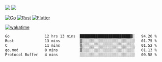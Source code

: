 [![](https://img.shields.io/badge/Windows_11-Pro-292e33?style=flat-square&logo=windows&logoColor=ffffff)](https://www.microsoft.com/en-us/windows/)
[![](https://img.shields.io/badge/macOS-Sequoia-292e33?style=flat-square&logo=apple&logoColor=ffffff)](https://www.apple.com/macbook-pro/) 

[![Go](https://img.shields.io/badge/-Go-DEA584?style=flat&logo=go&logoColor=000000)](https://golang.org/)
[![Rust](https://img.shields.io/badge/-Rust-DEA584?style=flat&logo=rust&logoColor=000000)](https://www.rust-lang.org)
[![Flutter](https://img.shields.io/badge/-Flutter-DEA584?style=flat&logo=flutter&logoColor=000000)](https://flutter.dev/)

[![wakatime](https://wakatime.com/badge/user/9bb0c784-91ca-4b5c-8e9c-b13ece0f7b09.svg)](https://wakatime.com/@9bb0c784-91ca-4b5c-8e9c-b13ece0f7b09)


<!--START_SECTION:waka-->

```txt
Go                12 hrs 13 mins  ███████████████████████▓░   94.20 %
Rust              13 mins         ▒░░░░░░░░░░░░░░░░░░░░░░░░   01.75 %
C                 11 mins         ▒░░░░░░░░░░░░░░░░░░░░░░░░   01.52 %
go.mod            8 mins          ▒░░░░░░░░░░░░░░░░░░░░░░░░   01.13 %
Protocol Buffer   4 mins          ░░░░░░░░░░░░░░░░░░░░░░░░░   00.58 %
```

<!--END_SECTION:waka-->

